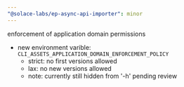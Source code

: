 ```yaml
---
"@solace-labs/ep-async-api-importer": minor
---
```


enforcement of application domain permissions

- new environment varible: `CLI_ASSETS_APPLICATION_DOMAIN_ENFORCEMENT_POLICY`
  - strict: no first versions allowed
  - lax: no new versions allowed
  - note: currently still hidden from '-h' pending review
